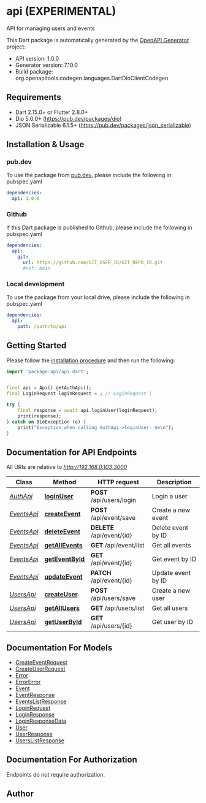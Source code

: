 # api (EXPERIMENTAL)
API for managing users and events

This Dart package is automatically generated by the [OpenAPI Generator](https://openapi-generator.tech) project:

- API version: 1.0.0
- Generator version: 7.10.0
- Build package: org.openapitools.codegen.languages.DartDioClientCodegen

## Requirements

* Dart 2.15.0+ or Flutter 2.8.0+
* Dio 5.0.0+ (https://pub.dev/packages/dio)
* JSON Serializable 6.1.5+ (https://pub.dev/packages/json_serializable)

## Installation & Usage

### pub.dev
To use the package from [pub.dev](https://pub.dev), please include the following in pubspec.yaml
```yaml
dependencies:
  api: 1.0.0
```

### Github
If this Dart package is published to Github, please include the following in pubspec.yaml
```yaml
dependencies:
  api:
    git:
      url: https://github.com/GIT_USER_ID/GIT_REPO_ID.git
      #ref: main
```

### Local development
To use the package from your local drive, please include the following in pubspec.yaml
```yaml
dependencies:
  api:
    path: /path/to/api
```

## Getting Started

Please follow the [installation procedure](#installation--usage) and then run the following:

```dart
import 'package:api/api.dart';


final api = Api().getAuthApi();
final LoginRequest loginRequest = ; // LoginRequest | 

try {
    final response = await api.loginUser(loginRequest);
    print(response);
} catch on DioException (e) {
    print("Exception when calling AuthApi->loginUser: $e\n");
}

```

## Documentation for API Endpoints

All URIs are relative to *http://192.168.0.103:3000*

Class | Method | HTTP request | Description
------------ | ------------- | ------------- | -------------
[*AuthApi*](doc/AuthApi.md) | [**loginUser**](doc/AuthApi.md#loginuser) | **POST** /api/users/login | Login a user
[*EventsApi*](doc/EventsApi.md) | [**createEvent**](doc/EventsApi.md#createevent) | **POST** /api/event/save | Create a new event
[*EventsApi*](doc/EventsApi.md) | [**deleteEvent**](doc/EventsApi.md#deleteevent) | **DELETE** /api/event/{id} | Delete event by ID
[*EventsApi*](doc/EventsApi.md) | [**getAllEvents**](doc/EventsApi.md#getallevents) | **GET** /api/event/list | Get all events
[*EventsApi*](doc/EventsApi.md) | [**getEventById**](doc/EventsApi.md#geteventbyid) | **GET** /api/event/{id} | Get event by ID
[*EventsApi*](doc/EventsApi.md) | [**updateEvent**](doc/EventsApi.md#updateevent) | **PATCH** /api/event/{id} | Update event by ID
[*UsersApi*](doc/UsersApi.md) | [**createUser**](doc/UsersApi.md#createuser) | **POST** /api/users/save | Create a new user
[*UsersApi*](doc/UsersApi.md) | [**getAllUsers**](doc/UsersApi.md#getallusers) | **GET** /api/users/list | Get all users
[*UsersApi*](doc/UsersApi.md) | [**getUserById**](doc/UsersApi.md#getuserbyid) | **GET** /api/users/{id} | Get user by ID


## Documentation For Models

 - [CreateEventRequest](doc/CreateEventRequest.md)
 - [CreateUserRequest](doc/CreateUserRequest.md)
 - [Error](doc/Error.md)
 - [ErrorError](doc/ErrorError.md)
 - [Event](doc/Event.md)
 - [EventResponse](doc/EventResponse.md)
 - [EventsListResponse](doc/EventsListResponse.md)
 - [LoginRequest](doc/LoginRequest.md)
 - [LoginResponse](doc/LoginResponse.md)
 - [LoginResponseData](doc/LoginResponseData.md)
 - [User](doc/User.md)
 - [UserResponse](doc/UserResponse.md)
 - [UsersListResponse](doc/UsersListResponse.md)


## Documentation For Authorization

Endpoints do not require authorization.


## Author



